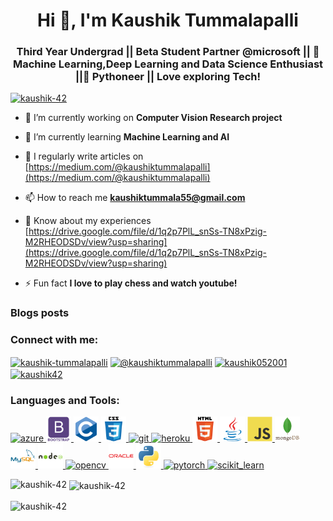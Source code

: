 <h1 align="center">Hi 👋, I'm Kaushik Tummalapalli</h1>
<h3 align="center">Third Year Undergrad || Beta Student Partner @microsoft || 🤖 Machine Learning,Deep Learning and Data Science Enthusiast ||🐍 Pythoneer || Love exploring Tech!</h3>

<p align="left"> <a href="https://github.com/ryo-ma/github-profile-trophy"><img src="https://github-profile-trophy.vercel.app/?username=kaushik-42" alt="kaushik-42" /></a> </p>

- 🔭 I’m currently working on **Computer Vision Research project**

- 🌱 I’m currently learning **Machine Learning and AI**

- 📝 I regularly write articles on [https://medium.com/@kaushiktummalapalli](https://medium.com/@kaushiktummalapalli)

- 📫 How to reach me **kaushiktummala55@gmail.com**

- 📄 Know about my experiences [https://drive.google.com/file/d/1q2p7PlL_snSs-TN8xPzig-M2RHEODSDv/view?usp=sharing](https://drive.google.com/file/d/1q2p7PlL_snSs-TN8xPzig-M2RHEODSDv/view?usp=sharing)

- ⚡ Fun fact **I love to play chess and watch youtube!**

### Blogs posts
<!-- BLOG-POST-LIST:START -->
<!-- BLOG-POST-LIST:END -->

<h3 align="left">Connect with me:</h3>
<p align="left">
<a href="https://linkedin.com/in/kaushik-tummalapalli" target="blank"><img align="center" src="https://raw.githubusercontent.com/rahuldkjain/github-profile-readme-generator/master/src/images/icons/Social/linked-in-alt.svg" alt="kaushik-tummalapalli" height="30" width="40" /></a>
<a href="https://medium.com/@kaushiktummalapalli" target="blank"><img align="center" src="https://raw.githubusercontent.com/rahuldkjain/github-profile-readme-generator/master/src/images/icons/Social/medium.svg" alt="@kaushiktummalapalli" height="30" width="40" /></a>
<a href="https://www.hackerrank.com/kaushik052001" target="blank"><img align="center" src="https://raw.githubusercontent.com/rahuldkjain/github-profile-readme-generator/master/src/images/icons/Social/hackerrank.svg" alt="kaushik052001" height="30" width="40" /></a>
<a href="https://www.leetcode.com/kaushik42" target="blank"><img align="center" src="https://raw.githubusercontent.com/rahuldkjain/github-profile-readme-generator/master/src/images/icons/Social/leet-code.svg" alt="kaushik42" height="30" width="40" /></a>
</p>

<h3 align="left">Languages and Tools:</h3>
<p align="left"> <a href="https://azure.microsoft.com/en-in/" target="_blank"> <img src="https://www.vectorlogo.zone/logos/microsoft_azure/microsoft_azure-icon.svg" alt="azure" width="40" height="40"/> </a> <a href="https://getbootstrap.com" target="_blank"> <img src="https://raw.githubusercontent.com/devicons/devicon/master/icons/bootstrap/bootstrap-plain-wordmark.svg" alt="bootstrap" width="40" height="40"/> </a> <a href="https://www.cprogramming.com/" target="_blank"> <img src="https://raw.githubusercontent.com/devicons/devicon/master/icons/c/c-original.svg" alt="c" width="40" height="40"/> </a> <a href="https://www.w3schools.com/css/" target="_blank"> <img src="https://raw.githubusercontent.com/devicons/devicon/master/icons/css3/css3-original-wordmark.svg" alt="css3" width="40" height="40"/> </a> <a href="https://git-scm.com/" target="_blank"> <img src="https://www.vectorlogo.zone/logos/git-scm/git-scm-icon.svg" alt="git" width="40" height="40"/> </a> <a href="https://heroku.com" target="_blank"> <img src="https://www.vectorlogo.zone/logos/heroku/heroku-icon.svg" alt="heroku" width="40" height="40"/> </a> <a href="https://www.w3.org/html/" target="_blank"> <img src="https://raw.githubusercontent.com/devicons/devicon/master/icons/html5/html5-original-wordmark.svg" alt="html5" width="40" height="40"/> </a> <a href="https://www.java.com" target="_blank"> <img src="https://raw.githubusercontent.com/devicons/devicon/master/icons/java/java-original.svg" alt="java" width="40" height="40"/> </a> <a href="https://developer.mozilla.org/en-US/docs/Web/JavaScript" target="_blank"> <img src="https://raw.githubusercontent.com/devicons/devicon/master/icons/javascript/javascript-original.svg" alt="javascript" width="40" height="40"/> </a> <a href="https://www.mongodb.com/" target="_blank"> <img src="https://raw.githubusercontent.com/devicons/devicon/master/icons/mongodb/mongodb-original-wordmark.svg" alt="mongodb" width="40" height="40"/> </a> <a href="https://www.mysql.com/" target="_blank"> <img src="https://raw.githubusercontent.com/devicons/devicon/master/icons/mysql/mysql-original-wordmark.svg" alt="mysql" width="40" height="40"/> </a> <a href="https://nodejs.org" target="_blank"> <img src="https://raw.githubusercontent.com/devicons/devicon/master/icons/nodejs/nodejs-original-wordmark.svg" alt="nodejs" width="40" height="40"/> </a> <a href="https://opencv.org/" target="_blank"> <img src="https://www.vectorlogo.zone/logos/opencv/opencv-icon.svg" alt="opencv" width="40" height="40"/> </a> <a href="https://www.oracle.com/" target="_blank"> <img src="https://raw.githubusercontent.com/devicons/devicon/master/icons/oracle/oracle-original.svg" alt="oracle" width="40" height="40"/> </a> <a href="https://www.python.org" target="_blank"> <img src="https://raw.githubusercontent.com/devicons/devicon/master/icons/python/python-original.svg" alt="python" width="40" height="40"/> </a> <a href="https://pytorch.org/" target="_blank"> <img src="https://www.vectorlogo.zone/logos/pytorch/pytorch-icon.svg" alt="pytorch" width="40" height="40"/> </a> <a href="https://scikit-learn.org/" target="_blank"> <img src="https://upload.wikimedia.org/wikipedia/commons/0/05/Scikit_learn_logo_small.svg" alt="scikit_learn" width="40" height="40"/> </a> </p>

<p><img align="left" src="https://github-readme-stats.vercel.app/api/top-langs?username=kaushik-42&show_icons=true&locale=en&layout=compact" alt="kaushik-42" /></p>

<p>&nbsp;<img align="center" src="https://github-readme-stats.vercel.app/api?username=kaushik-42&show_icons=true&locale=en" alt="kaushik-42" /></p>

<p><img align="center" src="https://github-readme-streak-stats.herokuapp.com/?user=kaushik-42&" alt="kaushik-42" /></p>
